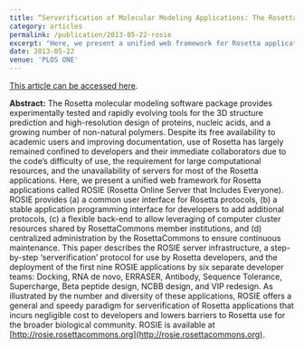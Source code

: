 ```yaml
---
title: “Serverification of Molecular Modeling Applications: The Rosetta Online Server That Includes Everyone (ROSIE)"
category: articles
permalink: /publication/2013-05-22-rosie
excerpt: "Here, we present a unified web framework for Rosetta applications called ROSIE that provides (a) a common user interface for Rosetta protocols, (b) a stable API for developers to add additional protocols, (c) a flexible back-end to allow leveraging of computer cluster resources shared by RosettaCommons member institutions, and (d) centralized administration by the RosettaCommons to ensure continuous maintenance."
date: 2013-05-22
venue: 'PLOS ONE'
---
```


<a href='http://journals.plos.org/plosone/article?id=10.1371/journal.pone.0063906'>This article can be accessed here</a>.

**Abstract:** The Rosetta molecular modeling software package provides experimentally tested and rapidly evolving tools for the 3D structure prediction and high-resolution design of proteins, nucleic acids, and a growing number of non-natural polymers. Despite its free availability to academic users and improving documentation, use of Rosetta has largely remained confined to developers and their immediate collaborators due to the code’s difficulty of use, the requirement for large computational resources, and the unavailability of servers for most of the Rosetta applications. Here, we present a unified web framework for Rosetta applications called ROSIE (Rosetta Online Server that Includes Everyone). ROSIE provides (a) a common user interface for Rosetta protocols, (b) a stable application programming interface for developers to add additional protocols, (c) a flexible back-end to allow leveraging of computer cluster resources shared by RosettaCommons member institutions, and (d) centralized administration by the RosettaCommons to ensure continuous maintenance. This paper describes the ROSIE server infrastructure, a step-by-step ‘serverification’ protocol for use by Rosetta developers, and the deployment of the first nine ROSIE applications by six separate developer teams: Docking, RNA de novo, ERRASER, Antibody, Sequence Tolerance, Supercharge, Beta peptide design, NCBB design, and VIP redesign. As illustrated by the number and diversity of these applications, ROSIE offers a general and speedy paradigm for serverification of Rosetta applications that incurs negligible cost to developers and lowers barriers to Rosetta use for the broader biological community. ROSIE is available at [http://rosie.rosettacommons.org](http://rosie.rosettacommons.org).